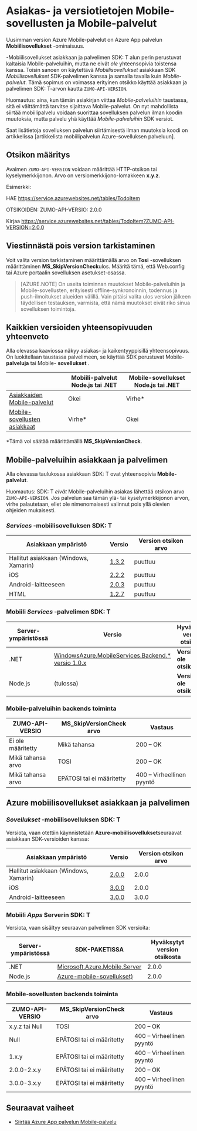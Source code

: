 <properties
  pageTitle="Asiakas- ja Mobile-sovellusten ja Mobile Services-palveluissa SDK-versiotietojen | Azure sovelluksen-palvelu"
  description="Luettelo asiakkaan SDK: T ja yhteensopivuus server SDK-versioiden Mobile-palveluihin ja Azure Mobile-sovellusten kanssa"
  services="app-service\mobile"
  documentationCenter=""
  authors="adrianhall"
  manager="erikre"
  editor=""/>

<tags
  ms.service="app-service-mobile"
  ms.workload="mobile"
  ms.tgt_pltfrm="mobile-multiple"
  ms.devlang="dotnet"
  ms.topic="article"
  ms.date="10/01/2016"
  ms.author="adrianha"/>

# <a name="client-and-server-versioning-in-mobile-apps-and-mobile-services"></a>Asiakas- ja versiotietojen Mobile-sovellusten ja Mobile-palvelut

Uusimman version Azure Mobile-palvelut on Azure App palvelun **Mobiilisovellukset** -ominaisuus.

-Mobiilisovellukset asiakkaan ja palvelimen SDK: T alun perin perustuvat kaltaisia Mobile-palveluihin, mutta ne eivät *ole* yhteensopivia toistensa kanssa.
Toisin sanoen on käytettävä *Mobiilisovellukset* asiakkaan SDK *Mobiilisovellukset* SDK-palvelimen kanssa ja samalla tavalla kuin *Mobile-palvelut*. Tämä sopimus on voimassa erityinen otsikko käyttää asiakkaan ja palvelimen SDK: T-arvon kautta `ZUMO-API-VERSION`.

Huomautus: aina, kun tämän asiakirjan viittaa *Mobile-palveluihin* taustassa, sitä ei välttämättä tarvitse sijaittava Mobile-palvelut. On nyt mahdollista siirtää mobiilipalvelu voidaan suorittaa sovelluksen palvelun ilman koodin muutoksia, mutta palvelu yhä käyttää *Mobile-palveluihin* SDK versiot.

Saat lisätietoja sovelluksen palvelun siirtämisestä ilman muutoksia koodi on artikkelissa [artikkelista mobiilipalvelun Azure-sovelluksen palveluun].

## <a name="header-specification"></a>Otsikon määritys

Avaimen `ZUMO-API-VERSION` voidaan määrittää HTTP-otsikon tai kyselymerkkijonon. Arvo on versiomerkkijono-lomakkeen **x.y.z**.

Esimerkki:

HAE https://service.azurewebsites.net/tables/TodoItem

OTSIKOIDEN: ZUMO-API-VERSIO: 2.0.0

Kirjaa https://service.azurewebsites.net/tables/TodoItem?ZUMO-API-VERSION=2.0.0

## <a name="opting-out-of-version-checking"></a>Viestinnästä pois version tarkistaminen

Voit valita version tarkistaminen määrittämällä arvo on **Tosi** -sovelluksen määrittäminen **MS_SkipVersionCheck**ulos. Määritä tämä, että Web.config tai Azure portaalin sovelluksen asetukset-osassa.

> [AZURE.NOTE] On useita toiminnan muutokset Mobile-palveluihin ja Mobile-sovellusten, erityisesti offline-synkronoinnin, todennus ja push-ilmoitukset alueiden välillä. Vain pitäisi valita ulos version jälkeen täydellisen testauksen, varmista, että nämä muutokset eivät riko sinua sovelluksen toimintoja.

## <a name="summary-of-compatibility-for-all-versions"></a>Kaikkien versioiden yhteensopivuuden yhteenveto

Alla olevassa kaaviossa näkyy asiakas- ja kaikentyyppisillä yhteensopivuus. On luokitellaan taustassa palvelimeen, se käyttää SDK perustuvat Mobile- **palveluja** tai Mobile- **sovellukset** .

|                           | **Mobiili-palvelut** Node.js tai .NET | **Mobile-sovellukset** Node.js tai .NET |
| ----------                | -----------------------             |   ----------------              |
| [Asiakkaiden Mobile-palvelut] | Okei                                  | Virhe\*                         |
| [Mobile-sovellusten asiakkaat]     | Virhe\*                             | Okei                              |

\*Tämä voi säätää määrittämällä **MS_SkipVersionCheck**.


<!-- IMPORTANT!  The anchors for Mobile Services and Mobile Apps MUST be 1.0.0 and 2.0.0 respectively, since there is an exception error message that uses those anchors. -->

<!-- NOTE: the fwlink to this document is http://go.microsoft.com/fwlink/?LinkID=690568 -->

## <a name="1.0.0"></a>Mobile-palveluihin asiakkaan ja palvelimen

Alla olevassa taulukossa asiakkaan SDK: T ovat yhteensopivia **Mobile-palvelut**.

Huomautus: SDK: T *eivät* Mobile-palveluihin asiakas lähettää otsikon arvo `ZUMO-API-VERSION`. Jos palvelun saa tämän ylä- tai kyselymerkkijonon arvon, virhe palautetaan, ellet ole nimenomaisesti valinnut pois yllä olevien ohjeiden mukaisesti.

### <a name="MobileServicesClients"></a>*Services* -mobiilisovelluksen SDK: T

| Asiakkaan ympäristö                   | Versio                                                                   | Version otsikon arvo |
| -------------------               | ------------------------                                                  | -------------------  |
| Hallitut asiakkaan (Windows, Xamarin) | [1.3.2](https://www.nuget.org/packages/WindowsAzure.MobileServices/1.3.2) | puuttuu                  |
| iOS                               | [2.2.2](http://aka.ms/gc6fex)                                             | puuttuu                  |
| Android-laitteeseen                           | [2.0.3](https://go.microsoft.com/fwLink/?LinkID=280126)                   | puuttuu                  |
| HTML                              | [1.2.7](http://ajax.aspnetcdn.com/ajax/mobileservices/MobileServices.Web-1.2.7.min.js) | puuttuu     |

### <a name="mobile-services-server-sdks"></a>Mobiili *Services* -palvelimen SDK: T

| Server-ympäristössä  | Versio                                                                                                        | Hyväksytyt version otsikosta |
| ---------------- | ------------------------------------------------------------                                                   | ----------------------- |
| .NET             | [WindowsAzure.MobileServices.Backend.* versio 1.0.x](https://www.nuget.org/packages/WindowsAzure.MobileServices.Backend/) | **Versio ei ole otsikkoa** |
| Node.js          | (tulossa)                        | **Versio ei ole otsikkoa** |

<!-- TODO: add Node npm version -->

### <a name="behavior-of-mobile-services-backends"></a>Mobile-palveluihin backends toiminta

| ZUMO-API-VERSIO | MS_SkipVersionCheck arvo | Vastaus |
| ---------------- | ---------------------------- | -------- |
| Ei ole määritetty    | Mikä tahansa                          | 200 – OK |
| Mikä tahansa arvo        | TOSI                         | 200 – OK |
| Mikä tahansa arvo        | EPÄTOSI tai ei määritetty          | 400 – Virheellinen pyyntö |

## <a name="2.0.0"></a>Azure mobiilisovellukset asiakkaan ja palvelimen

### <a name="MobileAppsClients"></a>*Sovellukset* -mobiilisovelluksen SDK: T

Versiota, vaan otettiin käynnistetään **Azure-mobiilisovellukset**seuraavat asiakkaan SDK-versioiden kanssa:

| Asiakkaan ympäristö                   | Versio                   | Version otsikon arvo |
| -------------------               | ------------------------  | -----------------    |
| Hallitut asiakkaan (Windows, Xamarin) | [2.0.0](https://www.nuget.org/packages/Microsoft.Azure.Mobile.Client/2.0.0) | 2.0.0 |
| iOS                               | [3.0.0](http://go.microsoft.com/fwlink/?LinkID=529823) | 2.0.0  |
| Android-laitteeseen                           | [3.0.0](http://go.microsoft.com/fwlink/?LinkID=717033&clcid=0x409) | 3.0.0 |

<!-- TODO: add HTML version when released -->

### <a name="mobile-apps-server-sdks"></a>Mobiili *Apps* Serverin SDK: T

Versiota, vaan sisältyy seuraavan palvelimen SDK versioita:

| Server-ympäristössä  | SDK-PAKETISSA                                                                                                        | Hyväksytyt version otsikosta |
| ---------------- | ------------------------------------------------------------                                                   | ----------------------- |
| .NET             | [Microsoft.Azure.Mobile.Server](https://www.nuget.org/packages/Microsoft.Azure.Mobile.Server/) | 2.0.0 |
| Node.js          | [Azure-mobile-sovellukset)](https://www.npmjs.com/package/azure-mobile-apps)                         | 2.0.0 |

### <a name="behavior-of-mobile-apps-backends"></a>Mobile-sovellusten backends toiminta

| ZUMO-API-VERSIO | MS_SkipVersionCheck arvo | Vastaus |
| ---------------- | ---------------------------- | -------- |
| x.y.z tai Null    | TOSI                         | 200 – OK |
| Null             | EPÄTOSI tai ei määritetty          | 400 – Virheellinen pyyntö |
| 1.x.y            | EPÄTOSI tai ei määritetty          | 400 – Virheellinen pyyntö |
| 2.0.0-2.x.y      | EPÄTOSI tai ei määritetty          | 200 – OK |
| 3.0.0-3.x.y      | EPÄTOSI tai ei määritetty          | 400 – Virheellinen pyyntö |


## <a name="next-steps"></a>Seuraavat vaiheet

- [Siirtää Azure App palvelun Mobile-palvelu]


[Asiakkaiden Mobile-palvelut]: #MobileServicesClients
[Mobile-sovellusten asiakkaat]: #MobileAppsClients


[Mobile App Server SDK]: http://www.nuget.org/packages/microsoft.azure.mobile.server
[Siirtää Azure App palvelun Mobile-palvelu]: app-service-mobile-migrating-from-mobile-services.md

